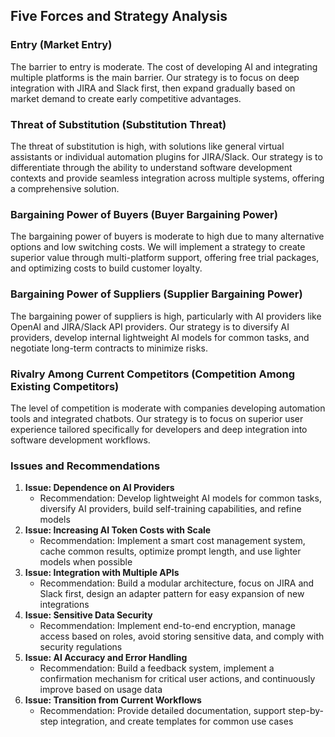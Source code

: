 ## Five Forces and Strategy Analysis

### Entry (Market Entry)

The barrier to entry is moderate. The cost of developing AI and integrating multiple platforms is the main barrier. Our strategy is to focus on deep integration with JIRA and Slack first, then expand gradually based on market demand to create early competitive advantages.

### Threat of Substitution (Substitution Threat)

The threat of substitution is high, with solutions like general virtual assistants or individual automation plugins for JIRA/Slack. Our strategy is to differentiate through the ability to understand software development contexts and provide seamless integration across multiple systems, offering a comprehensive solution.

### Bargaining Power of Buyers (Buyer Bargaining Power)

The bargaining power of buyers is moderate to high due to many alternative options and low switching costs. We will implement a strategy to create superior value through multi-platform support, offering free trial packages, and optimizing costs to build customer loyalty.

### Bargaining Power of Suppliers (Supplier Bargaining Power)

The bargaining power of suppliers is high, particularly with AI providers like OpenAI and JIRA/Slack API providers. Our strategy is to diversify AI providers, develop internal lightweight AI models for common tasks, and negotiate long-term contracts to minimize risks.

### Rivalry Among Current Competitors (Competition Among Existing Competitors)

The level of competition is moderate with companies developing automation tools and integrated chatbots. Our strategy is to focus on superior user experience tailored specifically for developers and deep integration into software development workflows.

### Issues and Recommendations

1. **Issue: Dependence on AI Providers**
    - Recommendation: Develop lightweight AI models for common tasks, diversify AI providers, build self-training capabilities, and refine models
2. **Issue: Increasing AI Token Costs with Scale**
    - Recommendation: Implement a smart cost management system, cache common results, optimize prompt length, and use lighter models when possible
3. **Issue: Integration with Multiple APIs**
    - Recommendation: Build a modular architecture, focus on JIRA and Slack first, design an adapter pattern for easy expansion of new integrations
4. **Issue: Sensitive Data Security**
    - Recommendation: Implement end-to-end encryption, manage access based on roles, avoid storing sensitive data, and comply with security regulations
5. **Issue: AI Accuracy and Error Handling**
    - Recommendation: Build a feedback system, implement a confirmation mechanism for critical user actions, and continuously improve based on usage data
6. **Issue: Transition from Current Workflows**
    - Recommendation: Provide detailed documentation, support step-by-step integration, and create templates for common use cases